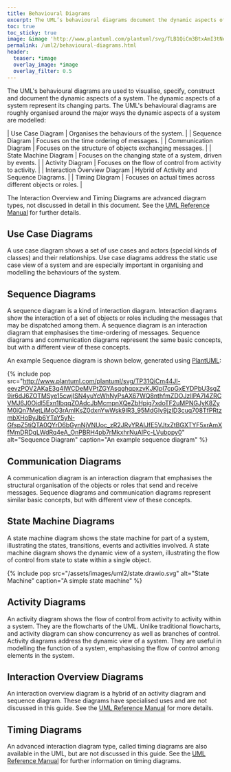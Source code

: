 ```yaml
---
title: Behavioural Diagrams
excerpt: The UML’s behavioural diagrams document the dynamic aspects of a system.
toc: true
toc_sticky: true
image: &image 'http://www.plantuml.com/plantuml/svg/TLB1QiCm3BtxAmI3tNeOx5J6Q4bRA8mLDihEIgAk9hPL53jiVpybDIEcsw45l_Vqdfx8geyeCNbd-iw62mfwgB7fFeLJQ2jsB72tUzmzRBRcR5k24tEi-SjW4vKwzYJ6UBJXf9C4bRDD1_UWWuwQQ4OU5i_mGVKItaXV0y4-aZUAZCIxkj0IgZFfd3wQRcAU5ejCNK5ueO5SRz353Am7j0vhHmQWzCensGtWJxyiQWrC7IR1R4cCbWEy9b-J60tERd0CECij9myf0f-oS2l2eXA-wC8NQYmwE4XB8mPGdALAVMHFSgihYrtntrfmXISR53fpwl_Lw8vpqOQS7KY-Sy7IB8UjdUC68y4-rEEdCFCi3veZPrRbMMxhbNeAhHb_A_rBtlq0'
permalink: /uml2/behavioural-diagrams.html
header:
  teaser: *image
  overlay_image: *image
  overlay_filter: 0.5
---
```

The UML's behavioural diagrams are used to visualise, specify, construct and document the dynamic aspects of a system. The dynamic aspects of a system represent its changing parts. The UML's behavioural diagrams are roughly organised around the major ways the dynamic aspects of a system are modelled:

| Use Case Diagram             | Organises the behaviours of the system. |
| Sequence Diagram             | Focuses on the time ordering of messages. |
| Communication Diagram        | Focuses on the structure of objects exchanging messages. |
| State Machine Diagram        | Focuses on the changing state of a system, driven by events. |
| Activity Diagram             | Focuses on the flow of control from activity to activity. |
| Interaction Overview Diagram | Hybrid of Activity and Sequence Diagrams. |
| Timing Diagram               | Focuses on actual times across different objects or roles. |

The Interaction Overview and Timing Diagrams are advanced diagram types, not discussed in detail in this document. See the [UML Reference Manual](https://dl.acm.org/doi/10.5555/993859) for further details.

## Use Case Diagrams

A use case diagram shows a set of use cases and actors (special kinds of classes) and their relationships. Use case diagrams address the static use case view of a system and are especially important in organising and modelling the behaviours of the system.

## Sequence Diagrams

A sequence diagram is a kind of interaction diagram. Interaction diagrams show the interaction of a set of objects or roles including the messages that may be dispatched among them. A sequence diagram is an interaction diagram that emphasises the time-ordering of messages. Sequence diagrams and communication diagrams represent the same basic concepts, but with a different view of these concepts.

An example Sequence diagram is shown below, generated using [PlantUML](using-platuml.html):

{% include pop src="http://www.plantuml.com/plantuml/svg/TP31QiCm44Jl-eevzPOV2AKaE3q4IWCDeMVPtZGYAsqghqpxzvKJKIpI7cpGxEYDPbU3sgZ9ir6dJ6ZOTMSye15cwjISN4yuYcWhNyPsAX67WQ8nthfmZDOJzlIPA7I4ZRCVMJ6J0Oidl5Exn1lbqqZOAdcJbMcmpnXQeZbHpig7xdoTF2uMPNGJyK8ZyM0iQn7MetLiMoO3rAmIKsZ0dxnYwWsk9IR3_95MdGIy9jzID3cuq708TfPRtzmbXHoByJb6YTaY5yN-GfspZ5tiQTA0QYrD6bGynNjVNUoc_zR2JRvYRAIJfE5VJtxZtBGXTYF5xrAmXfMmDRDqLWdRq4eA_OnPBRH4pb7rMkxhrNuAlPc-LVubppy0" alt="Sequence Diagram" caption="An example sequence diagram" %}

## Communication Diagrams

A communication diagram is an interaction diagram that emphasises the structural organisation of the objects or roles that send and receive messages. Sequence diagrams and communication diagrams represent similar basic concepts, but with different view of these concepts.

## State Machine Diagrams

A state machine diagram shows the state machine for part of a system, illustrating the states, transitions, events and activities involved. A state machine diagram shows the dynamic view of a system, illustrating the flow of control from state to state within a single object.

{% include pop src="/assets/images/uml2/state.drawio.svg" alt="State Machine" caption="A simple state machine" %}

## Activity Diagrams

An activity diagram shows the flow of control from activity to activity within a system. They are the flowcharts of the UML. Unlike traditional flowcharts, and activity diagram can show concurrency as well as branches of control. Activity diagrams address the dynamic view of a system. They are useful in modelling the function of a system, emphasising the flow of control among elements in the system.

## Interaction Overview Diagrams

An interaction overview diagram is a hybrid of an activity diagram and sequence diagram. These diagrams have specialised uses and are not discussed in this guide. See the [UML Reference Manual](https://dl.acm.org/doi/10.5555/993859) for more details.

## Timing Diagrams

An advanced interaction diagram type, called timing diagrams are also available in the UML, but are not discussed in this guide. See the [UML Reference Manual](https://dl.acm.org/doi/10.5555/993859) for further information on timing diagrams.
